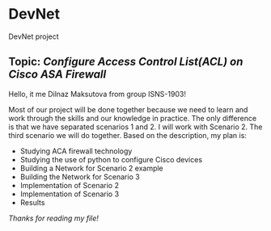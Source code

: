 # DevNet
DevNet project
## Topic: _Configure Access Control List(ACL) on Cisco ASA Firewall_

Hello, it me Dilnaz Maksutova from group ISNS-1903!

Most of our project will be done together because we need to learn and work through the skills and our knowledge in practice. The only difference is that we have separated scenarios 1 and 2. I will work with Scenario 2. The third scenario we will do together. Based on the description, my plan is: 
- Studying ACA firewall technology 
- Studying the use of python to configure Cisco devices
- Building a Network for Scenario 2 example
- Building the Network for Scenario 3
- Implementation of Scenario 2 
- Implementation of Scenario 3
- Results

_Thanks for reading my file!_
